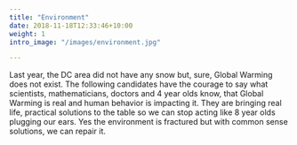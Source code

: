 ```yaml
---
title: "Environment"
date: 2018-11-18T12:33:46+10:00
weight: 1
intro_image: "/images/environment.jpg"

---
```


Last year, the DC area did not have any snow but, sure, Global Warming does not exist. The following candidates have the courage to say what scientists, mathematicians, doctors and 4 year olds know, that Global Warming is real and human behavior is impacting it. They are bringing real life, practical solutions to the table so we can stop acting like 8 year olds plugging our ears. Yes the environment is fractured but with common sense solutions, we can repair it. 
